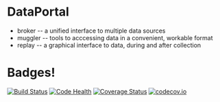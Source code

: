 DataPortal
==========

* broker -- a unified interface to multiple data sources
* muggler -- tools to acccessing data in a convenient, workable format
* replay -- a graphical interface to data, during and after collection

Badges!
=======
[![Build Status](https://travis-ci.org/NSLS-II/dataportal.svg?branch=master)](https://travis-ci.org/NSLS-II/dataportal)
[![Code Health](https://landscape.io/github/NSLS-II/dataportal/master/landscape.svg?style=flat)](https://landscape.io/github/NSLS-II/dataportal/master)
[![Coverage Status](https://coveralls.io/repos/NSLS-II/dataportal/badge.svg)](https://coveralls.io/r/NSLS-II/dataportal)
[![codecov.io](http://codecov.io/github/NSLS-II/dataportal/coverage.svg?branch=master)](http://codecov.io/github/NSLS-II/dataportal?branch=master)
